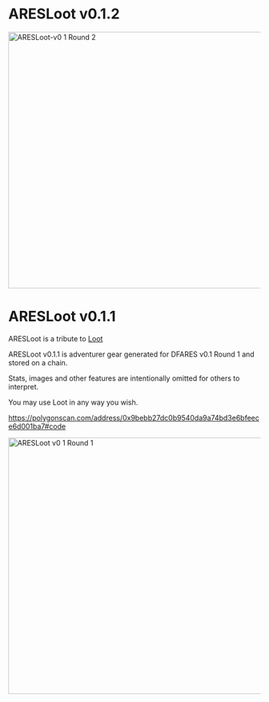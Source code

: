 # ARESLoot v0.1.2

<img width="512" alt="ARESLoot-v0 1 Round 2" src="https://github.com/dfarchon/ARESLoot/assets/25214732/2480231f-288f-4b38-9f4f-51d82f20fd55">


# ARESLoot v0.1.1


ARESLoot is a tribute to [Loot](https://etherscan.io/address/0xff9c1b15b16263c61d017ee9f65c50e4ae0113d7)


ARESLoot v0.1.1 is adventurer gear generated for DFARES v0.1 Round 1 and stored on a chain. 

Stats, images and other features are intentionally omitted for others to interpret. 

You may use Loot in any way you wish.

https://polygonscan.com/address/0x9bebb27dc0b9540da9a74bd3e6bfeece6d001ba7#code



<img width="512" alt="ARESLoot v0 1 Round 1" src="https://github.com/dfarchon/ARESLoot/assets/25214732/58c3c657-5502-4600-bf1f-c0273b00d68c">
